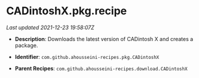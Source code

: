 # CADintoshX.pkg.recipe

_Last updated 2021-12-23 19:58:07Z_

- **Description**: Downloads the latest version of CADintosh X and creates a package.

- **Identifier**: `com.github.ahousseini-recipes.pkg.CADintoshX`

- **Parent Recipes**: `com.github.ahousseini-recipes.download.CADintoshX`